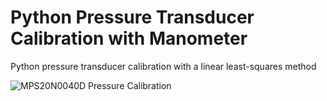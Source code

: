 # Python Pressure Transducer Calibration with Manometer

Python pressure transducer calibration with a linear least-squares method


![MPS20N0040D Pressure Calibration](https://images.squarespace-cdn.com/content/59b037304c0dbfb092fbe894/1591563369683-56EFPZZPV7ANHNF7ZZV9/MPS20N0040D_theory_data_fits_stats.png?format=1500w&content-type=image%2Fpng)
